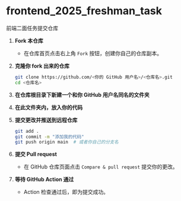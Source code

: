 # frontend_2025_freshman_task
前端二面任务提交仓库

1. **Fork 本仓库**
   - 在仓库首页点击右上角 `Fork` 按钮，创建你自己的仓库副本。

2. **克隆你 fork 出来的仓库**
   ```bash
   git clone https://github.com/<你的 GitHub 用户名>/<仓库名>.git
   cd <仓库名>
   ```

3. **在仓库根目录下新建一个和你 GitHub 用户名同名的文件夹**
4. **在此文件夹内，放入你的代码**

5. **提交更改并推送到远程仓库**
   ```bash
   git add .
   git commit -m "添加我的代码"
   git push origin main  # 或者你自己的分支名
   ```

6. **提交 Pull request**
   - 在 GitHub 仓库页面点击 `Compare & pull request` 提交你的更改。

7. **等待 GitHub Action 通过**
   - Action 检查通过后，即为提交成功。
